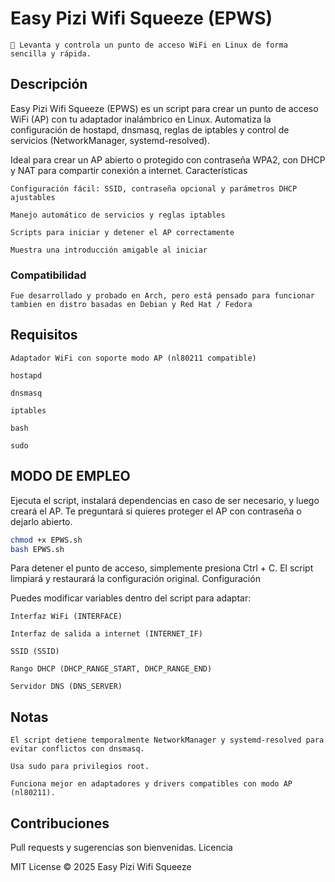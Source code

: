 # Easy Pizi Wifi Squeeze (EPWS)

    🐧 Levanta y controla un punto de acceso WiFi en Linux de forma sencilla y rápida.



## Descripción

Easy Pizi Wifi Squeeze (EPWS) es un script para crear un punto de acceso WiFi (AP) con tu adaptador inalámbrico en Linux.
Automatiza la configuración de hostapd, dnsmasq, reglas de iptables y control de servicios (NetworkManager, systemd-resolved).

Ideal para crear un AP abierto o protegido con contraseña WPA2, con DHCP y NAT para compartir conexión a internet.
Características

    Configuración fácil: SSID, contraseña opcional y parámetros DHCP ajustables

    Manejo automático de servicios y reglas iptables

    Scripts para iniciar y detener el AP correctamente

    Muestra una introducción amigable al iniciar

### Compatibilidad
    Fue desarrollado y probado en Arch, pero está pensado para funcionar tambien en distro basadas en Debian y Red Hat / Fedora
## Requisitos

    Adaptador WiFi con soporte modo AP (nl80211 compatible)

    hostapd

    dnsmasq

    iptables

    bash

    sudo

## MODO DE EMPLEO
Ejecuta el script, instalará dependencias en caso de ser necesario, y luego creará el AP. Te preguntará si quieres proteger el AP con contraseña o dejarlo abierto.
```bash
chmod +x EPWS.sh
bash EPWS.sh
```

Para detener el punto de acceso, simplemente presiona Ctrl + C. El script limpiará y restaurará la configuración original.
Configuración

Puedes modificar variables dentro del script para adaptar:

    Interfaz WiFi (INTERFACE)

    Interfaz de salida a internet (INTERNET_IF)

    SSID (SSID)

    Rango DHCP (DHCP_RANGE_START, DHCP_RANGE_END)

    Servidor DNS (DNS_SERVER)

## Notas

    El script detiene temporalmente NetworkManager y systemd-resolved para evitar conflictos con dnsmasq.

    Usa sudo para privilegios root.

    Funciona mejor en adaptadores y drivers compatibles con modo AP (nl80211).

## Contribuciones

Pull requests y sugerencias son bienvenidas.
Licencia

MIT License © 2025 Easy Pizi Wifi Squeeze
